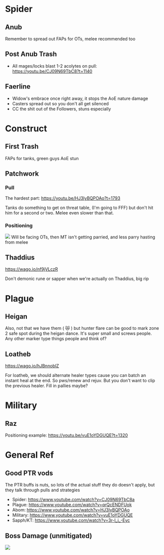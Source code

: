 # Spider
## Anub
Remember to spread out
FAPs for OTs, melee recommended too

## Post Anub Trash
- All mages/locks blast 1-2 acolytes on pull: https://youtu.be/CJ09N69TbC8?t=1140

## Faerline
- Widow's embrace once right away, it stops the AoE nature damage
- Casters spread out so you don't all get silenced
- CC the shit out of the Followers, stuns especially

# Construct

## First Trash
FAPs for tanks, green guys AoE stun

## Patchwork

### Pull
The hardest part: https://youtu.be/HJ3IyBQPOAo?t=1793

Tanks do something to get on threat table, (I'm going to FFF) but don't hit him for a second or two.
Melee even slower than that.

### Positioning
![](https://cdn.discordapp.com/attachments/689974679133356051/784441916384739348/image0.png)
Will be facing OTs, then MT isn't getting parried, and less parry hasting from melee


## Thaddius
https://wago.io/nf9jVLczR

Don't demonic rune or sapper when we're actually on Thaddius, big rip

# Plague

## Heigan
Also, not that we have them ( :crying_cat_face: ) but hunter flare can be good to mark zone 2 safe spot during the heigan dance. It's super small and screws people. Any other marker type things people and think of?

## Loatheb
https://wago.io/hJBnnoblZ

For loatheb, we should alternate healer types cause you can batch an instant heal at the end. So pws/renew and rejuv. But you don't want to clip the previous healer. Fill in pallies maybe?


# Military

## Raz
Positioning example: https://youtu.be/vuE1oYDGUQE?t=1320

# General Ref

## Good PTR vods
The PTR buffs is nuts, so lots of the actual stuff they do doesn't apply, but they talk through pulls and strategies

- Spider: https://www.youtube.com/watch?v=CJ09N69TbC8a
- Plague: https://www.youtube.com/watch?v=qrQcENDFUok
- Abom: https://www.youtube.com/watch?v=HJ3IyBQPOAo
- Military: https://www.youtube.com/watch?v=vuE1oYDGUQE
- Sapph/KT: https://www.youtube.com/watch?v=3r-l_i_-Eyc

## Boss Damage (unmitigated)
![](https://cdn.discordapp.com/attachments/253206574787461120/784494757324914778/image0.png)
